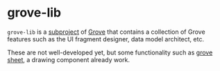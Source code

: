 # grove-lib

`grove-lib` is a [subproject](def://) of [Grove](def://) that contains a collection of Grove features such as 
the UI fragment designer, data model architect, etc.

These are not well-developed yet, but some functionality such as [grove sheet](def://), a drawing
component already work. 